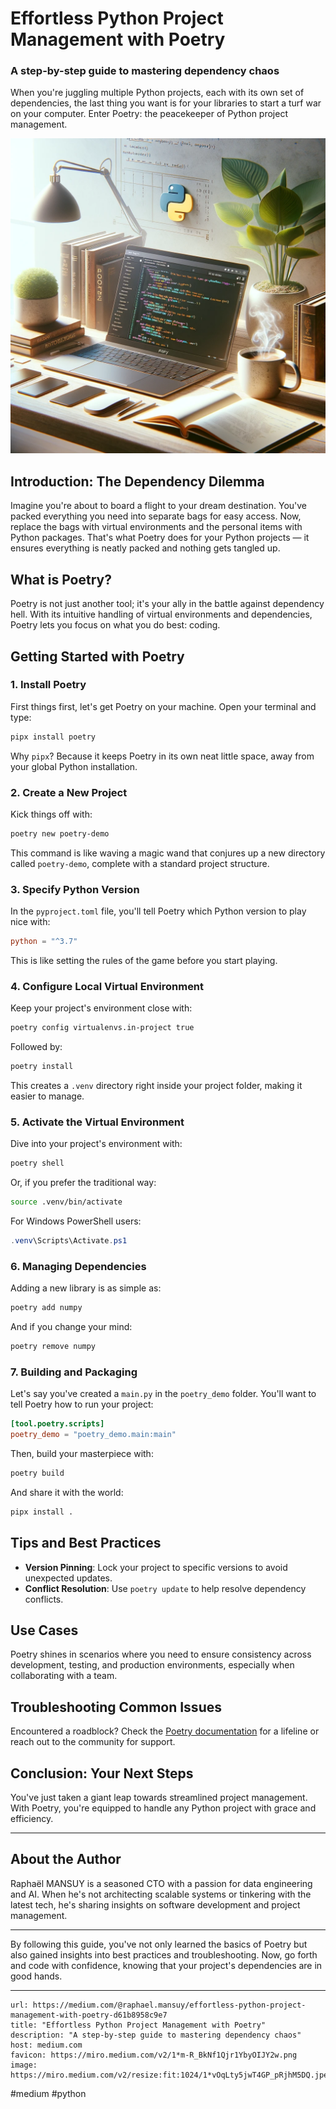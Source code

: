 
# Effortless Python Project Management with Poetry

### A step-by-step guide to mastering dependency chaos

When you're juggling multiple Python projects, each with its own set of dependencies, the last thing you want is for your libraries to start a turf war on your computer. Enter Poetry: the peacekeeper of Python project management.

![](assets/poetry_article.webp)

## Introduction: The Dependency Dilemma

Imagine you're about to board a flight to your dream destination. You've packed everything you need into separate bags for easy access. Now, replace the bags with virtual environments and the personal items with Python packages. That's what Poetry does for your Python projects — it ensures everything is neatly packed and nothing gets tangled up.

## What is Poetry?

Poetry is not just another tool; it's your ally in the battle against dependency hell. With its intuitive handling of virtual environments and dependencies, Poetry lets you focus on what you do best: coding.

## Getting Started with Poetry

### 1. Install Poetry

First things first, let's get Poetry on your machine. Open your terminal and type:

```bash
pipx install poetry
```

Why `pipx`? Because it keeps Poetry in its own neat little space, away from your global Python installation.

### 2. Create a New Project

Kick things off with:

```bash
poetry new poetry-demo
```

This command is like waving a magic wand that conjures up a new directory called `poetry-demo`, complete with a standard project structure.

### 3. Specify Python Version

In the `pyproject.toml` file, you'll tell Poetry which Python version to play nice with:

```toml
python = "^3.7"
```

This is like setting the rules of the game before you start playing.

### 4. Configure Local Virtual Environment

Keep your project's environment close with:

```bash
poetry config virtualenvs.in-project true
```

Followed by:

```bash
poetry install
```

This creates a `.venv` directory right inside your project folder, making it easier to manage.

### 5. Activate the Virtual Environment

Dive into your project's environment with:

```bash
poetry shell
```

Or, if you prefer the traditional way:

```bash
source .venv/bin/activate
```

For Windows PowerShell users:

```powershell
.venv\Scripts\Activate.ps1
```

### 6. Managing Dependencies

Adding a new library is as simple as:

```bash
poetry add numpy
```

And if you change your mind:

```bash
poetry remove numpy
```

### 7. Building and Packaging

Let's say you've created a `main.py` in the `poetry_demo` folder. You'll want to tell Poetry how to run your project:

```toml
[tool.poetry.scripts]
poetry_demo = "poetry_demo.main:main"
```

Then, build your masterpiece with:

```bash
poetry build
```

And share it with the world:

```bash
pipx install .
```


## Tips and Best Practices

- **Version Pinning**: Lock your project to specific versions to avoid unexpected updates.
- **Conflict Resolution**: Use `poetry update` to help resolve dependency conflicts.


## Use Cases

Poetry shines in scenarios where you need to ensure consistency across development, testing, and production environments, especially when collaborating with a team.


## Troubleshooting Common Issues

Encountered a roadblock? Check the [Poetry documentation](https://python-poetry.org/docs/) for a lifeline or reach out to the community for support.


## Conclusion: Your Next Steps

You've just taken a giant leap towards streamlined project management. With Poetry, you're equipped to handle any Python project with grace and efficiency.



---

## About the Author

Raphaël MANSUY is a seasoned CTO with a passion for data engineering and AI. When he's not architecting scalable systems or tinkering with the latest tech, he's sharing insights on software development and project management.

---

By following this guide, you've not only learned the basics of Poetry but also gained insights into best practices and troubleshooting. Now, go forth and code with confidence, knowing that your project's dependencies are in good hands.

---


```cardlink
url: https://medium.com/@raphael.mansuy/effortless-python-project-management-with-poetry-d61b8958c9e7
title: "Effortless Python Project Management with Poetry"
description: "A step-by-step guide to mastering dependency chaos"
host: medium.com
favicon: https://miro.medium.com/v2/1*m-R_BkNf1Qjr1YbyOIJY2w.png
image: https://miro.medium.com/v2/resize:fit:1024/1*vOqLty5jwT4GP_pRjhM5DQ.jpeg
```

#medium #python